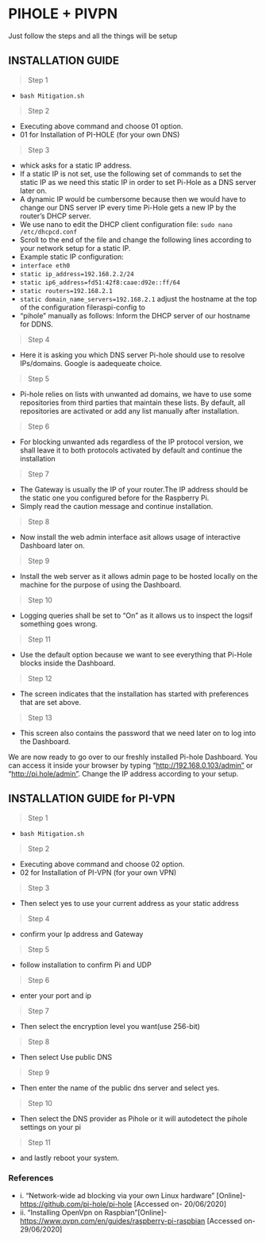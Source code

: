 # PIHOLE + PIVPN
Just follow the steps and all the things will be setup

## INSTALLATION GUIDE
> Step 1
- `bash Mitigation.sh`
> Step 2
- Executing above command  and choose 01 option.
- 01 for Installation of PI-HOLE (for your own DNS)
> Step 3
- whick asks for a static IP address.
- If a static IP is not set, use the following set of commands to set the static IP as we need this static IP in order to set Pi-Hole as a DNS server later on.
- A dynamic IP would be cumbersome because then we would have to change our DNS server IP every time Pi-Hole gets a new IP by the router’s DHCP server.
- We use nano to edit the DHCP client configuration file:
`sudo nano /etc/dhcpcd.conf`
- Scroll to the end of the file and change the following lines according to your network setup for a static IP.
- Example static IP configuration:
- `interface eth0`
- `static ip_address=192.168.2.2/24`
- `static ip6_address=fd51:42f8:caae:d92e::ff/64`
- `static routers=192.168.2.1`
- `static domain_name_servers=192.168.2.1`
adjust the hostname at the top of the configuration fileraspi-config to
- “pihole” manually as follows: Inform the DHCP server of our hostname for DDNS.
> Step 4 
- Here it is asking you which DNS server Pi-hole should use to resolve IPs/domains. Google is aadequeate choice.
> Step 5
- Pi-hole relies on lists with unwanted ad domains, we have to use some repositories from third parties that maintain these lists. By default, all repositories are activated or add any list manually after installation.
> Step 6
- For blocking unwanted ads regardless of the IP protocol version, we shall leave it to both protocols activated by default and continue the installation
> Step 7 
- The Gateway is usually the IP of your router.The IP address should be the static one you configured before for the Raspberry Pi.
- Simply read the caution message and continue installation.
> Step 8
- Now install the web admin interface asit allows usage of interactive Dashboard later on.
> Step 9 
- Install the web server as it allows admin page to be hosted locally on the machine for the purpose of using the Dashboard.
> Step 10
- Logging queries shall be set to “On” as it allows us to inspect the logsif something goes wrong.
> Step 11
- Use the default option because we want to see everything that Pi-Hole blocks inside the Dashboard.
> Step 12
- The screen indicates that the installation has started with preferences that are set above.
> Step 13
- This screen also contains the password that we need later on to log into the Dashboard.

We are now ready to go over to our freshly installed Pi-hole Dashboard.
You can access it inside your browser by typing “http://192.168.0.103/admin” or “http://pi.hole/admin”. Change the IP address according to your setup.

## INSTALLATION GUIDE for PI-VPN
> Step 1
- `bash Mitigation.sh`
> Step 2
- Executing above command  and choose 02 option.
- 02 for Installation of PI-VPN (for your own VPN)
> Step 3
- Then select yes to use your current address as your static address
> Step 4 
- confirm your Ip address and Gateway
> Step 5 
- follow installation to confirm Pi and UDP
> Step 6 
- enter your port and ip
> Step 7 
- Then select the encryption level you want(use 256-bit)
> Step 8
- Then select Use public DNS
> Step 9 
- Then enter the name of the public dns server and select yes.
> Step 10 
- Then select the DNS provider as Pihole or it will autodetect the pihole settings on your pi 
> Step 11 
- and lastly reboot your system.

### References
- i. “Network-wide ad blocking via your own Linux hardware” [Online]-
https://github.com/pi-hole/pi-hole
[Accessed on- 20/06/2020]
- ii. “Installing OpenVpn on Raspbian”[Online]-
https://www.ovpn.com/en/guides/raspberry-pi-raspbian
[Accessed on- 29/06/2020]

